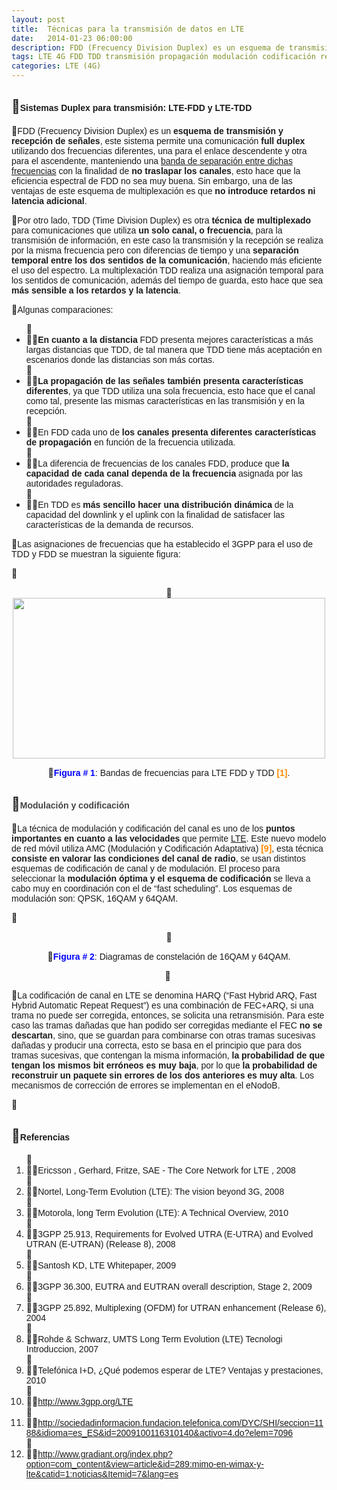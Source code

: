 ```yaml
---
layout: post
title:  Técnicas para la transmisión de datos en LTE
date:   2014-01-23 06:00:00
description: FDD (Frecuency Division Duplex) es un esquema de transmisión y recepción de señales, este sistema permite una comunicación full duplex utilizando dos frecuencias diferentes, una para el enlace descendente y otra para el ascendente, manteniendo una banda de separación entre dichas frecuencias con la finalidad de no traslapar los canales. La técnica de modulación y codificación del canal es uno de los puntos importantes en cuanto a las velocidades que permite LTE. Este nuevo modelo de red móvil utiliza AMC (Modulación y Codificación Adaptativa), esta técnica consiste en valorar las condiciones del canal de radio.
tags: LTE 4G FDD TDD transmisión propagación modulación codificación red-de-acceso
categories: LTE (4G)
---
```

<h2>
<span style="font-size:14px;"><span style="font-family:arial,helvetica,sans-serif;">Sistemas Duplex para transmisión: LTE-FDD y LTE-TDD</span></span></h2>
<p>
<span style="font-family: arial, helvetica, sans-serif; font-size: 14px;">FDD (Frecuency Division Duplex) es un <strong>esquema de transmisión y recepción de señales</strong>, este sistema permite una comunicación <strong>full duplex</strong> utilizando dos frecuencias diferentes, una para el enlace descendente y otra para el ascendente, manteniendo una <a href="http://www.telecomsharing.com/es/biblioteca/lte-4g/item/34-el-espectro-y-la-multiplexion-en-lte">banda de separación entre dichas frecuencias</a> con la finalidad de <strong>no traslapar los canales</strong>, esto hace que la eficiencia espectral de FDD no sea muy buena. Sin embargo, una de las ventajas de este esquema de multiplexación es que <strong>no introduce retardos ni latencia adicional</strong>.</span></p>
<p>
<span style="font-family: arial, helvetica, sans-serif; font-size: 14px;">Por otro lado, TDD (Time Division Duplex) es otra <strong>técnica de multiplexado</strong> para comunicaciones que utiliza <strong>un solo canal, o frecuencia</strong>, para la transmisión de información, en este caso la transmisión y la recepción se realiza por la misma frecuencia pero con diferencias de tiempo y una <strong>separación temporal entre los dos sentidos de la comunicación</strong>, haciendo más eficiente el uso del espectro. La multiplexación TDD realiza una asignación temporal para los sentidos de comunicación, además del tiempo de guarda, esto hace que sea <strong>más sensible a los retardos y la latencia</strong>.</span></p>
<p>
<span style="font-family: arial, helvetica, sans-serif; font-size: 14px;">Algunas comparaciones:</span></p>
<ul>
<li>
<span style="font-size:14px;"><span style="font-family:arial,helvetica,sans-serif;"><strong>En cuanto a la distancia</strong> FDD presenta mejores características a más largas distancias que TDD, de tal manera que TDD tiene más aceptación en escenarios donde las distancias son más cortas.</span></span></li>
<li>
<span style="font-size:14px;"><span style="font-family:arial,helvetica,sans-serif;"><strong>La propagación de las señales también presenta características diferentes</strong>, ya que TDD utiliza una sola frecuencia, esto hace que el canal como tal, presente las mismas características en las transmisión y en la recepción.</span></span></li>
<li>
<span style="font-size:14px;"><span style="font-family:arial,helvetica,sans-serif;">En FDD cada uno de <strong>los canales presenta diferentes características de propagación</strong> en función de la frecuencia utilizada.</span></span></li>
<li>
<span style="font-size:14px;"><span style="font-family:arial,helvetica,sans-serif;">La diferencia de frecuencias de los canales FDD, produce que <strong>la capacidad de cada canal dependa de la frecuencia</strong> asignada por las autoridades reguladoras.</span></span></li>
<li>
<span style="font-size:14px;"><span style="font-family:arial,helvetica,sans-serif;">En TDD es <strong>más sencillo hacer una distribución dinámica</strong> de la capacidad del downlink y el uplink con la finalidad de satisfacer las características de la demanda de recursos.</span></span></li>
</ul>
<p>
<span style="font-family: arial, helvetica, sans-serif; font-size: 14px;">Las asignaciones de frecuencias que ha establecido el 3GPP para el uso de TDD y FDD se muestran la siguiente figura:</span></p>
<p>
&nbsp;</p>
<p style="text-align: center;">
<img alt="" src="images/TICs/tecnicas-para-la-transmision-de-datos-en-LTE/1.jpg" style="height: 257px; width: 500px;" /></p>
<p style="text-align: center;">
<strong style="font-family: arial, helvetica, sans-serif; font-size: 14px;"><span style="color:#0000ff;">Figura # 1</span></strong><span style="font-family: arial, helvetica, sans-serif; font-size: 14px;">: Bandas de frecuencias para LTE FDD y TDD </span><strong style="font-family: arial, helvetica, sans-serif; font-size: 14px;"><span style="color:#ff8c00;">[1]</span></strong><span style="font-family: arial, helvetica, sans-serif; font-size: 14px;">.</span></p>

<h2>
<span style="font-family: arial, helvetica, sans-serif; font-size: 14px; color: rgb(68, 68, 68);">Modulación y codificación</span></h2>
<p>
<span style="font-family: arial, helvetica, sans-serif; font-size: 14px;">La técnica de modulación y codificación del canal es uno de los<strong> puntos importantes en cuanto a las velocidades</strong> que permite <a href="http://www.telecomsharing.com/es/biblioteca/lte-4g/item/31-que-es-4g-y-cuales-son-las-caracteristicas-tecnicas-mas-importantes">LTE</a>. Este nuevo modelo de red móvil utiliza AMC (Modulación y Codificación Adaptativa) <strong><span style="color:#ff8c00;">[9]</span></strong>, esta técnica <strong>consiste en valorar las condiciones del canal de radio</strong>, se usan distintos esquemas de codificación de canal y de modulación. El proceso para seleccionar la <strong>modulación óptima y el esquema de codificación</strong> se lleva a cabo muy en coordinación con el de “fast scheduling”. Los esquemas de modulación son: QPSK, 16QAM y 64QAM.</span></p>
<p>
&nbsp;</p>
<p style="text-align: center;">
<img alt="" src="images/TICs/tecnicas-para-la-transmision-de-datos-en-LTE/2.jpg" /></p>
<p style="text-align: center;">
<strong style="font-family: arial, helvetica, sans-serif; font-size: 14px;"><span style="color:#0000ff;">Figura # 2</span></strong><span style="font-family: arial, helvetica, sans-serif; font-size: 14px;">: Diagramas de constelación de 16QAM y 64QAM.</span></p>
<p style="text-align: center;">
&nbsp;</p>
<p>
<span style="font-family: arial, helvetica, sans-serif; font-size: 14px;">La codificación de canal en LTE se denomina HARQ (“Fast Hybrid ARQ, Fast Hybrid Automatic Repeat Request”) es una combinación de FEC+ARQ, si una trama no puede ser corregida, entonces, se solicita una retransmisión. Para este caso las tramas dañadas que han podido ser corregidas mediante el FEC </span><strong style="font-family: arial, helvetica, sans-serif; font-size: 14px;">no se descartan</strong><span style="font-family: arial, helvetica, sans-serif; font-size: 14px;">, sino, que se guardan para combinarse con otras tramas sucesivas dañadas y producir una correcta, esto se basa en el principio que para dos tramas sucesivas, que contengan la misma información, </span><strong style="font-family: arial, helvetica, sans-serif; font-size: 14px;">la probabilidad de que tengan los mismos bit erróneos es muy baja</strong><span style="font-family: arial, helvetica, sans-serif; font-size: 14px;">, por lo que </span><strong style="font-family: arial, helvetica, sans-serif; font-size: 14px;">la probabilidad de reconstruir un paquete sin errores de los dos anteriores es muy alta</strong><span style="font-family: arial, helvetica, sans-serif; font-size: 14px;">. Los mecanismos de corrección de errores se implementan en el eNodoB.</span></p>
<p>
&nbsp;</p>
<h2>
<span style="font-size:14px;"><span style="font-family:arial,helvetica,sans-serif;">Referencias</span></span></h2>
<ol>
<li>
<span style="font-size:14px;"><span style="font-family:arial,helvetica,sans-serif;">Ericsson , Gerhard, Fritze, SAE - The Core Network for LTE , 2008</span></span></li>
<li>
<span style="font-size:14px;"><span style="font-family:arial,helvetica,sans-serif;">Nortel, Long-Term Evolution (LTE): The vision beyond 3G, 2008</span></span></li>
<li>
<span style="font-size:14px;"><span style="font-family:arial,helvetica,sans-serif;">Motorola, long Term Evolution (LTE): A Technical Overview, 2010</span></span></li>
<li>
<span style="font-size:14px;"><span style="font-family:arial,helvetica,sans-serif;">3GPP 25.913, Requirements for Evolved UTRA (E-UTRA) and Evolved UTRAN (E-UTRAN) (Release 8), 2008</span></span></li>
<li>
<span style="font-size:14px;"><span style="font-family:arial,helvetica,sans-serif;">Santosh KD, LTE Whitepaper, 2009</span></span></li>
<li>
<span style="font-size:14px;"><span style="font-family:arial,helvetica,sans-serif;">3GPP 36.300, EUTRA and EUTRAN overall description, Stage 2, 2009</span></span></li>
<li>
<span style="font-size:14px;"><span style="font-family:arial,helvetica,sans-serif;">3GPP 25.892, Multiplexing (OFDM) for UTRAN enhancement (Release 6), 2004</span></span></li>
<li>
<span style="font-size:14px;"><span style="font-family:arial,helvetica,sans-serif;">Rohde &amp; Schwarz, UMTS Long Term Evolution (LTE) Tecnologi Introduccion, 2007</span></span></li>
<li>
<span style="font-size:14px;"><span style="font-family:arial,helvetica,sans-serif;">Telefónica I+D, ¿Qué podemos esperar de LTE? Ventajas y prestaciones, 2010</span></span></li>
<li>
<span style="font-size:14px;"><span style="font-family:arial,helvetica,sans-serif;"><a href="http://www.3gpp.org/LTE">http://www.3gpp.org/LTE</a></span></span></li>
<li>
<span style="font-size:14px;"><span style="font-family:arial,helvetica,sans-serif;"><a href="http://sociedadinformacion.fundacion.telefonica.com/DYC/SHI/seccion=1188&amp;idioma=es_ES&amp;id=2009100116310140&amp;activo=4.do?elem=7096">http://sociedadinformacion.fundacion.telefonica.com/DYC/SHI/seccion=1188&amp;idioma=es_ES&amp;id=2009100116310140&amp;activo=4.do?elem=7096</a></span></span></li>
<li>
<span style="font-size:14px;"><span style="font-family:arial,helvetica,sans-serif;"><a href="http://www.gradiant.org/index.php?option=com_content&amp;view=article&amp;id=289:mimo-en-wimax-y-lte&amp;catid=1:noticias&amp;Itemid=7&amp;lang=es">http://www.gradiant.org/index.php?option=com_content&amp;view=article&amp;id=289:mimo-en-wimax-y-lte&amp;catid=1:noticias&amp;Itemid=7&amp;lang=es</a></span></span></li>
</ol>
